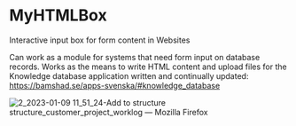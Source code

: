 # MyHTMLBox
Interactive input box for form content in Websites

Can work as a module for systems that need form input on database records.
Works as the means to write HTML content and upload files for the Knowledge database application written and continually updated: https://bamshad.se/apps-svenska/#knowledge_database


![2_2023-01-09 11_51_24-Add to structure structure_customer_project_worklog  — Mozilla Firefox](https://user-images.githubusercontent.com/42844572/211291676-927b91c7-3f55-46f2-8dbb-52eb79cc8867.png)
